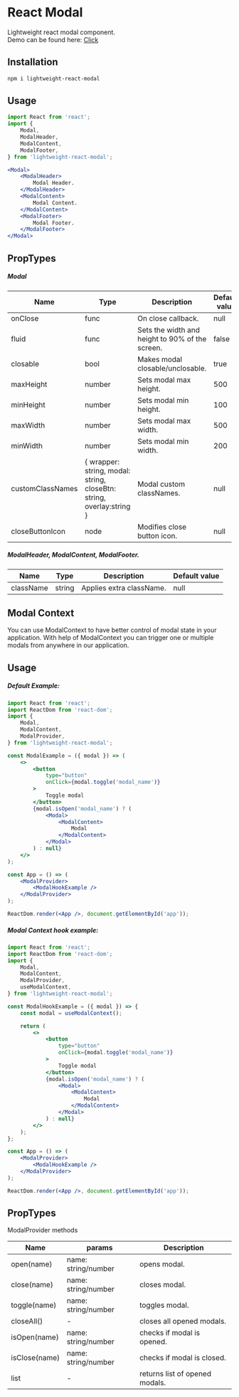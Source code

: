 # React Modal

Lightweight react modal component. <br />
Demo can be found here: <a href="https://ladderok34.github.io/lightweight-react-modal">Click</a>

## Installation

```bash
npm i lightweight-react-modal
```

## Usage

```jsx static
import React from 'react';
import {
    Modal,
    ModalHeader,
    ModalContent,
    ModalFooter,
} from 'lightweight-react-modal';

<Modal>
    <ModalHeader>
        Modal Header.
    </ModalHeader>
    <ModalContent>
        Modal Content.
    </ModalContent>
    <ModalFooter>
        Modal Footer.
    </ModalFooter>
</Modal>
```

## PropTypes

##### Modal

| Name | Type | Description | Default value |
| --- | --- | -- | -- |
| onClose | func | On close callback. | null |
| fluid | func | Sets the width and height to 90% of the screen. | false |
| closable | bool | Makes modal closable/unclosable. | true |
| maxHeight | number | Sets modal max height. | 500 |
| minHeight | number | Sets modal min height. | 100 |
| maxWidth | number | Sets modal max width. | 500 |
| minWidth | number | Sets modal min width. | 200 |
| customClassNames | { wrapper: string, modal: string, closeBtn: string, overlay:string } | Modal custom classNames. | null |
| closeButtonIcon | node | Modifies close button icon. | null |

##### ModalHeader, ModalContent, ModalFooter.

| Name | Type | Description | Default value |
| --- | --- | -- | -- |
| className | string | Applies extra className. | null |

## Modal Context

You can use ModalContext to have better control of modal state in your application.
With help of ModalContext you can trigger one or multiple modals from anywhere in our application.

## Usage

##### Default Example:

```jsx static
import React from 'react';
import ReactDom from 'react-dom';
import {
    Modal,
    ModalContent,
    ModalProvider,
} from 'lightweight-react-modal';

const ModalExample = ({ modal }) => (
    <>
        <button
            type="button"
            onClick={modal.toggle('modal_name')}
        >
            Toggle modal
        </button>
        {modal.isOpen('modal_name') ? (
            <Modal>
                <ModalContent>
                    Modal
                </ModalContent>
            </Modal>
        ) : null}
    </>
);

const App = () => (
    <ModalProvider>
        <ModalHookExample />
    </ModalProvider>
);

ReactDom.render(<App />, document.getElementById('app'));
```

##### Modal Context hook example:

```jsx static
import React from 'react';
import ReactDom from 'react-dom';
import {
    Modal,
    ModalContent,
    ModalProvider,
    useModalContext,
} from 'lightweight-react-modal';

const ModalHookExample = ({ modal }) => {
    const modal = useModalContext();

    return (
        <>
            <button
                type="button"
                onClick={modal.toggle('modal_name')}
            >
                Toggle modal
            </button>
            {modal.isOpen('modal_name') ? (
                <Modal>
                    <ModalContent>
                        Modal
                    </ModalContent>
                </Modal>
            ) : null}
        </>
    );
};

const App = () => (
    <ModalProvider>
        <ModalHookExample />
    </ModalProvider>
);

ReactDom.render(<App />, document.getElementById('app'));
```

## PropTypes

ModalProvider methods

| Name | params | Description |
| --- | --- | -- |
| open(name) | name: string/number | opens modal. |
| close(name) | name: string/number | closes modal. |
| toggle(name) | name: string/number | toggles modal. |
| closeAll() | - | closes all opened modals. |
| isOpen(name) | name: string/number | checks if modal is opened. |
| isClose(name) | name: string/number | checks if modal is closed. |
| list | - | returns list of opened modals. |
